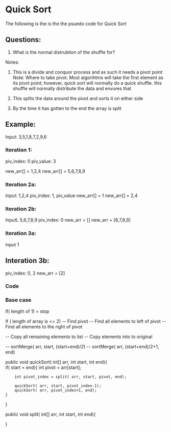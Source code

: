# Quick Sort

The following is the is the the psuedo code for Quick Sort

## Questions:
1. What is the normal distrubtion of the shuffle for?

Notes:
1. This is a divide and conquor process and as such it needs a pivot point
Note: Where to take pivot.  Most algorihtms will take the 
first element as its pivot point; however, quick sort will
normally do a quick shuffle.  this shuffle will normally
distribute the data and envures that

2. This splits the data around the pivot and sorts it on either side
3. By the time it has gotten to the end the array is split

## Example:

Input: 3,5,1,8,7,2,9,6

### Iteration 1:
piv_index: 0
piv_value: 3

new_arr[] = 1,2,4
new_arr[] = 5,6,7,8,9

### Iteration 2a:
Input: 1,2,4
piv_index: 1, piv_value
new_arr[] = 1
new_arr[] = 2,4

### Iteration 2b:
InputL 5,6,7,8,9
piv_index: 0
new_arr = []
new_arr = [6,7,8,9]

### Iteration 3a:
input 1

## Interation 3b:
piv_index: 0, 2
new_arr = [2]



### Code

### Base case

If( length of 1) = stop

If ( length of array is <= 2)
-- Find pivot 
-- Find all elements to left of pivot
-- Find all elements to the right of pivot

-- Copy all remaining elements to list
-- Copy elements into to original

-- sortMerge( arr, start, (start+end)/2)
-- sortMerge( arr, (start+end)/2+1, end)

public void quickSort( int[] arr, int start, int end){    
    if( start < end){
        int pivot = arr[start];
        
        int pivot_index = split( arr, start, pivot, end);
        
        quickSort( arr, start, pivot_index-1);
        quickSort( arr, pivot_index+1, end);
    }
}

public void split( int[] arr, int start, int end){

}
